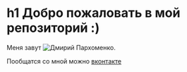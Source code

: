 h1 Добро пожаловать в мой репозиторий :)
=====================

Меня завут ![Дмирий Пархоменко.](http://www.worldofcoding.ru/img/author/author.jpg)

Пообщатся со мной можно [вконтакте](https://vk.com/demonsait)
